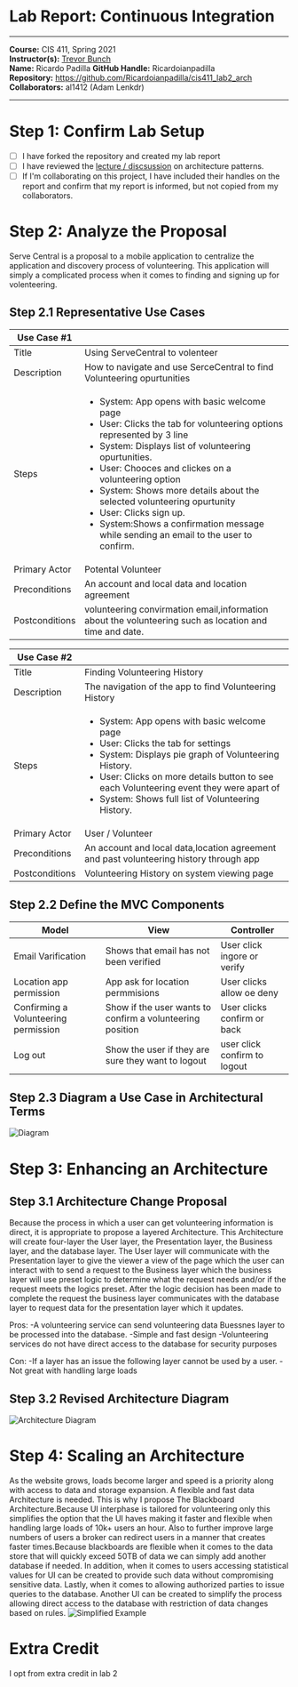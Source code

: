 # Lab Report: Continuous Integration
___
**Course:** CIS 411, Spring 2021  
**Instructor(s):** [Trevor Bunch](https://github.com/trevordbunch)  
**Name:** Ricardo Padilla 
**GitHub Handle:** Ricardoianpadilla  
**Repository:** https://github.com/Ricardoianpadilla/cis411_lab2_arch  
**Collaborators:** al1412 (Adam Lenkdr)
___

# Step 1: Confirm Lab Setup
- [ ] I have forked the repository and created my lab report
- [ ] I have reviewed the [lecture / discsussion](../assets/04p1_SolutionArchitectures.pdf) on architecture patterns.
- [ ] If I'm collaborating on this project, I have included their handles on the report and confirm that my report is informed, but not copied from my collaborators.

# Step 2: Analyze the Proposal
Serve Central is a proposal to a mobile application to centralize the application and discovery process of volunteering. This application will simply a complicated process when it comes to finding and signing up for volenteering.

## Step 2.1 Representative Use Cases  

| Use Case #1 | |
|---|---|
| Title |Using ServeCentral to volenteer|
| Description|How to navigate and use SerceCentral to find Volunteering opurtunities|
|Steps|<ul><li>System: App opens with basic welcome page</li><li>User: Clicks the tab for volunteering options represented by 3 line</li><li>System: Displays list of volunteering opurtunities.</li><li>User: Chooces and clickes on a volunteering option</li><li>System: Shows more details about the selected volunteering opurtunity</li><li>User: Clicks sign up.</li><li>System:Shows a confirmation message while sending an email to the user to confirm.</li></ul>  
| Primary Actor |Potental Volunteer |
| Preconditions |An account and local data and location agreement|
| Postconditions |volunteering convirmation email,information about the volunteering such as location and time and date.|

| Use Case #2 ||
|---|---|
| Title |Finding Volunteering History|
| Description |The navigation of the app to find Volunteering History|
|Steps|<ul><li>System: App opens with basic welcome page</li><li>User: Clicks the tab for settings </li><li>System: Displays pie graph of Volunteering History.</li><li>User: Clicks on more details button to see each Volunteering event they were apart of</li><li>System: Shows full list of Volunteering History.</li></ul>
| Primary Actor |User / Volunteer|
| Preconditions |An account and local data,location agreement and past volunteering history through app|
| Postconditions |Volunteering History on system viewing page|

## Step 2.2 Define the MVC Components

| Model | View | Controller |
|---|---|---|
|Email Varification | Shows that email has not been verified | User click ingore or verify |
|Location app permission| App ask for location permmisions | User clicks allow oe deny |
|Confirming a Volunteering permission| Show if the user wants to confirm a volunteering position| User clicks confirm or back |
|Log out|Show the user if they are sure they want to logout|user click confirm to logout|

## Step 2.3 Diagram a Use Case in Architectural Terms
![Diagram](https://github.com/Ricardoianpadilla/cis411_lab2_arch/blob/6472a51a5cb3a7521a5f91c9b66648a6172a2d20/labreports/2.3%20diagram.drawio.png)
# Step 3: Enhancing an Architecture

## Step 3.1 Architecture Change Proposal
Because the process in which a user can get volunteering information is direct, it is appropriate to propose a layered Architecture. This Architecture will create four-layer the User layer, the Presentation layer, the Business layer, and the database layer. The User layer will communicate with the Presentation layer to give the viewer a view of the page which the user can interact with to send a request to the Business layer which the business layer will use preset logic to determine what the request needs and/or if the request meets the logics preset. After the logic decision has been made to complete the request the business layer communicates with the database layer to request data for the presentation layer which it updates.

Pros:
-A volunteering service can send volunteering data Buessnes layer to be processed into the database.
-Simple and fast design
-Volunteering services do not have direct access to the database for security purposes

Con:
-If a layer has an issue the following layer cannot be used by a user.
-Not great with handling large loads

## Step 3.2 Revised Architecture Diagram
![Architecture Diagram](https://github.com/Ricardoianpadilla/cis411_lab2_arch/blob/6472a51a5cb3a7521a5f91c9b66648a6172a2d20/labreports/3.2%20Revised%20Architecture%20Diagram.png)

# Step 4: Scaling an Architecture
As the website grows, loads become larger and speed is a priority along with access to data and storage expansion. A flexible and fast data Architecture is needed. This is why I propose The Blackboard Architecture.Because UI interphase is tailored for volunteering only this simplifies the option that the UI haves making it faster and flexible when handling large loads of 10k+ users an hour. Also to further improve large numbers of users a broker can redirect users in a manner that creates faster times.Because blackboards are flexible when it comes to the data store that will quickly exceed 50TB of data we can simply add another database if needed. In addition, when it comes to users accessing statistical values for UI can be created to provide such data without compromising sensitive data. Lastly, when it comes to allowing authorized parties to issue queries to the database. Another UI can be created to simplify the process allowing direct access to the database with restriction of data changes based on rules.
![Simplified Example](https://github.com/Ricardoianpadilla/cis411_lab2_arch/blob/6472a51a5cb3a7521a5f91c9b66648a6172a2d20/labreports/Untitled%20Diagram.drawio.png)

# Extra Credit
I opt from extra credit in lab 2
